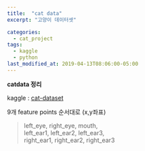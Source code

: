 ```yaml
---
title:  "cat data"
excerpt: "고양이 데이터셋"

categories:
  - cat_project
tags:
  - kaggle
  - python
last_modified_at: 2019-04-13T08:06:00-05:00
---
```


**catdata 정리**

kaggle : [cat-dataset](https://www.kaggle.com/crawford/cat-dataset/)

9개 feature points 순서대로 (x,y좌표)
> left_eye, right_eye, mouth,  
left_ear1, left_ear2, left_ear3,  
right_ear1, right_ear2, right_ear3



  